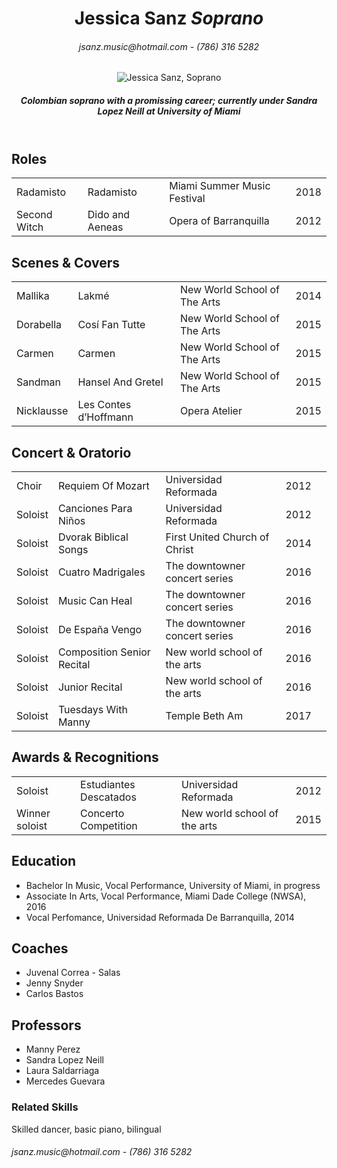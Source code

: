 <!DOCTYPE html>
<html>
  <head>
    <meta charset="utf-8"/>
    <!--<title>Jessica Sanz Resume</title>-->
  </head>
 <!--<style>
    td,th { border: 1px solid #ccc; }
    table { border: 1px solid black; }
  </style>-->

<body>
  <header>
    <h1>Jessica Sanz <em>Soprano</em></h1>
    <h6>jsanz.music@hotmail.com  -  (786) 316 5282</h6>
    
   <img src="mmf.png" alt="Jessica Sanz, Soprano">
 
   <h5><em>Colombian soprano with a promissing career; currently under Sandra Lopez Neill at <strong>University of Miami</strong></em></h5>
   </header>
   
   <main> 
   <h2>Roles</h2>
 <table>
  <tr>
    <td>Radamisto</td>
    <td>Radamisto</td>
    <td>Miami Summer Music Festival</td>
    <td>2018</td>
  </tr>
  <tr>
    <td>Second Witch</td>
    <td>Dido and Aeneas</td>
    <td>Opera of Barranquilla</td>
    <td>2012</td>
  </tr>
 </table>   
 
  <h2>Scenes & Covers</h2>
 <table>
  <tr>
    <td>Mallika</td>
    <td>Lakmé</td>
    <td>New World School of The Arts</td>
    <td>2014</td>
  </tr>
  <tr>
    <td>Dorabella</td>
    <td>Cosí Fan Tutte</td>
    <td>New World School of The Arts</td>
    <td>2015</td>
  </tr>
  <tr>
    <td>Carmen</td>
    <td>Carmen</td>
    <td>New World School of The Arts</td>
    <td>2015</td>
  </tr>
  <tr>
    <td>Sandman</td>
    <td>Hansel And Gretel</td>
    <td>New World School of The Arts</td>
    <td>2015</td>
  </tr>
  <tr>
    <td>Nicklausse</td>
    <td>Les Contes d’Hoffmann</td>
    <td>Opera Atelier</td>
    <td>2015</td>
  </tr>
</table>

   <h2>Concert & Oratorio</h2>
  
<table> 
  <tr>
    <td>Choir</td>
    <td>Requiem Of Mozart</td>
    <td>Universidad Reformada</td>
    <td>2012</td>
  </tr>
  <tr>
    <td>Soloist</td>
    <td>Canciones Para Niños</td>
    <td>Universidad Reformada</td>
    <td>2012</td>
  </tr>
  <tr>
    <td>Soloist</td>
    <td>Dvorak Biblical Songs</td>
    <td>First United Church of Christ</td>
    <td>2014</td>
  </tr>
  <tr>
    <td>Soloist</td>
    <td>Cuatro Madrigales</td>
    <td>The downtowner concert series</td>
    <td>2016</td>
  </tr>
  <tr>
    <td>Soloist</td>
    <td>Music Can Heal</td>
    <td>The downtowner concert series</td>
    <td>2016</td>
  </tr>
  <tr>
    <td>Soloist</td>
    <td>De España Vengo</td>
    <td>The downtowner concert series</td>
    <td>2016</td>
  </tr>
  <tr>
    <td>Soloist</td>
    <td>Composition Senior Recital</td>
    <td>New world school of the arts</td>
    <td>2016</td>
  </tr>
  <tr>
    <td>Soloist</td>
    <td>Junior Recital</td>
    <td>New world school of the arts</td>
    <td>2016</td>
  </tr>
  <tr>
   <td>Soloist</td>
   <td>Tuesdays With Manny</td>
   <td>Temple Beth Am</td>
   <td>2017<td>
  </tr>
</table>

   <h2>Awards & Recognitions</h2>
   
<table>
   <tr>
     <td>Soloist</td>
     <td>Estudiantes Descatados</td>
     <td>Universidad Reformada</td>
     <td>2012</td>
  </tr>
  <tr>
     <td>Winner soloist</td>
     <td>Concerto Competition</td>
     <td>New world school of the arts</td>
     <td>2015</td>
  </tr>
</table>

   <h2>Education</h2>

<ul>
  <li>Bachelor In Music, Vocal Performance, University of Miami, in progress</li>
  <li>Associate In Arts, Vocal Performance, Miami Dade College (NWSA), 2016</li>
  <li>Vocal Perfomance, Universidad Reformada De Barranquilla, 2014</li>
</ul>

  <aside>
   <h2>Coaches</h2>
 <ul>   
   <li>Juvenal Correa - Salas</li>
   <li>Jenny Snyder</li>
   <li>Carlos Bastos</li>
 </ul>
  
   <h2>Professors</h2>
 <ul>
   <li>Manny Perez</li>
   <li>Sandra Lopez Neill</li>
   <li>Laura Saldarriaga</li>
   <li>Mercedes Guevara</li>
</ul>
   
   <article>
  <h3>Related Skills</h3>
  
  <p>Skilled dancer, basic piano, bilingual</p>
   </article>
 </aside>
  
  </main>

<footer>
 <p>  
      <h6>jsanz.music@hotmail.com  -  (786) 316 5282</h6>
 </p>
</footer>

</body>

</html>
  
